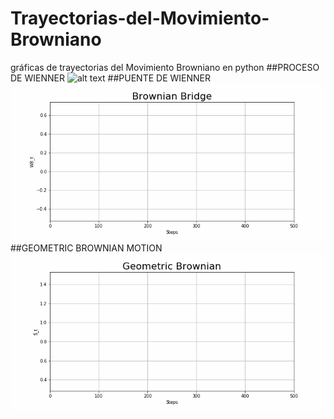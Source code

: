 # Trayectorias-del-Movimiento-Browniano
gráficas de trayectorias del Movimiento Browniano en python
##PROCESO DE WIENNER
![alt text](https://github.com/AndrsRamos/Movimiento-Browniano/blob/master/BrownianMotion.gif)
##PUENTE DE WIENNER
![alt text](https://github.com/AndrsRamos/Movimiento-Browniano/blob/master/BrownianBridge.gif)
##GEOMETRIC BROWNIAN MOTION
![alt text](https://github.com/AndrsRamos/Movimiento-Browniano/blob/master/GeomBrownian.gif)
